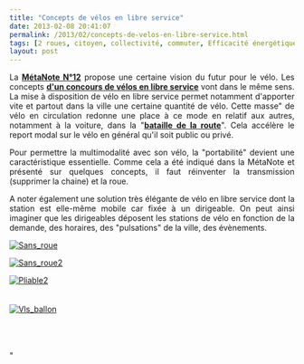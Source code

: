 ```yaml
---
title: "Concepts de vélos en libre service"
date: 2013-02-08 20:41:07
permalink: /2013/02/concepts-de-velos-en-libre-service.html
tags: [2 roues, citoyen, collectivité, commuter, Efficacité énergétique, mode doux, multimodes, Service de mobilité, vélo]
layout: post
---
```


<p style="text-align: justify">La <a href="https://gabrielplassat.github.io/transportsdufutur/2011/05/metanote-tdf-12-lavenir-du-velo.html" target="_blank"><strong>MétaNote N°12</strong></a> propose une certaine vision du futur pour le vélo. Les concepts <a href="http://bicycledesign.net/2013/02/vote-for-the-winner-of-the-isuda-bike-share-design-competition/" target="_blank"><strong>d'un concours de vélos en libre service</strong></a> vont dans le même sens. La mise à disposition de vélo en libre service permet notamment d'apporter vite et partout dans la ville une certaine quantité de vélo. Cette masse" de vélo en circulation redonne une place à ce mode en relatif aux autres, notamment à la voiture, dans la "<a href="https://gabrielplassat.github.io/transportsdufutur/2012/10/et-si-le-velo-reprenait-sa-place-dans-la-bataille-de-la-route.html" target="_blank"><strong>bataille de la route</strong></a>". Cela accélère le report modal sur le vélo en général qu'il soit public ou privé.</p> <p style="text-align: justify">Pour permettre la multimodalité avec son vélo, la "portabilité" devient une caractéristique essentielle. Comme cela a été indiqué dans la MétaNote et présenté sur quelques concepts, il faut réinventer la transmission (supprimer la chaine) et la roue.</p> <p style="text-align: justify">A noter également une solution très élégante de vélo en libre service dont la station est elle-même mobile car fixée à un dirigeable. On peut ainsi imaginer que les dirigeables déposent les stations de vélo en fonction de la demande, des horaires, des "pulsations" de la ville, des évènements.</p> <p style="text-align: justify"> <a class="asset-img-link" href="http://featherfiles.aviary.com/2013-02-08/f77694d11/f35ed2b7094b46c182e45a602981ca78_hires.png"><img alt="Sans_roue" border="0" class="asset  asset-image at-xid-6a0120a66d2ad4970b017ee856f848970d image-full" src="/wp-content/uploads/sites/6/old/6a0120a66d2ad4970b017ee856f848970d-800wi.png" title="Sans_roue" /></a><br /> </p>  <!--more-->  <a class="asset-img-link" href="https://gabrielplassat.github.io/transportsdufutur/wp-content/uploads/sites/6/old/6a0120a66d2ad4970b017c36b3a90a970b-pi.jpg"><img alt="Sans_roue2" border="0" class="asset  asset-image at-xid-6a0120a66d2ad4970b017c36b3a90a970b image-full" src="/wp-content/uploads/sites/6/old/6a0120a66d2ad4970b017c36b3a90a970b-800wi.jpg" title="Sans_roue2" /></a> <p style="text-align: justify"> <a class="asset-img-link" href="https://gabrielplassat.github.io/transportsdufutur/wp-content/uploads/sites/6/old/6a0120a66d2ad4970b017ee856fb73970d-pi.jpg"><img alt="Pliable2" border="0" class="asset  asset-image at-xid-6a0120a66d2ad4970b017ee856fb73970d image-full" src="/wp-content/uploads/sites/6/old/6a0120a66d2ad4970b017ee856fb73970d-800wi.jpg" title="Pliable2" /></a><br /><br /><br /> <a class="asset-img-link" href="https://gabrielplassat.github.io/transportsdufutur/wp-content/uploads/sites/6/old/6a0120a66d2ad4970b017ee856fcba970d-pi.jpg"><img alt="Vls_ballon" border="0" class="asset  asset-image at-xid-6a0120a66d2ad4970b017ee856fcba970d image-full" src="/wp-content/uploads/sites/6/old/6a0120a66d2ad4970b017ee856fcba970d-800wi.jpg" title="Vls_ballon" /></a><br /><br /><br /> </p>"
